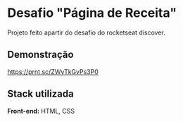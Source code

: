 # Desafio "Página de Receita"

Projeto feito apartir do desafio do rocketseat discover.


## Demonstração

https://prnt.sc/ZWyTkGvPs3P0


## Stack utilizada

**Front-end:** HTML, CSS


